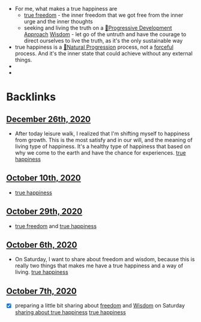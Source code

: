 - For me, what makes a true happiness are 
    - [true freedom](<true freedom.md>) - the inner freedom that we got free from the inner urge and the inner thoughts
    - seeking and living the truth on a [🌱Progressive Development Approach](<🌱Progressive Development Approach.md>) [Wisdom](<Wisdom.md>) - let go of the untruth and have the courage to direct ourselves to live the truth, as it's the only sustainable way
- true happiness is a [🌱Natural Progression](<🌱Natural Progression.md>) process, not a [forceful](<forceful.md>) process. And it's the inner state that could achieve without any external things.
- 
- 

# Backlinks
## [December 26th, 2020](<December 26th, 2020.md>)
- After today leisure walk, I realized that I'm shifting myself to happiness from growth. This is the most satisfy and in our will, and the meaning of living type of happiness. It's a healthy type of happiness that based on why we come to the earth and have the chance for experiences. [true happiness](<true happiness.md>)

## [October 10th, 2020](<October 10th, 2020.md>)
- [true happiness](<true happiness.md>)

## [October 29th, 2020](<October 29th, 2020.md>)
- [true freedom](<true freedom.md>) and [true happiness](<true happiness.md>)

## [October 6th, 2020](<October 6th, 2020.md>)
- On Saturday, I want to share about freedom and wisdom, because this is really two things that makes me have a true happiness and a way of living. [true happiness](<true happiness.md>)

## [October 7th, 2020](<October 7th, 2020.md>)
- [x] preparing a little bit sharing about [freedom](<freedom.md>) and [Wisdom](<Wisdom.md>) on Saturday [sharing about true happiness](<sharing about true happiness.md>) [true happiness](<true happiness.md>)

